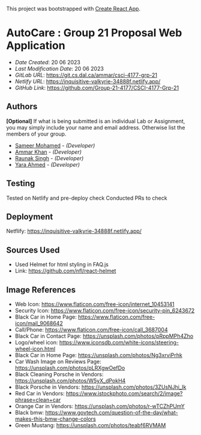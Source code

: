 This project was bootstrapped with [Create React App](https://github.com/facebook/create-react-app).

# AutoCare : Group 21 Proposal Web Application

* *Date Created*: 20 06 2023
* *Last Modification Date*: 20 06 2023
* *GitLab URL*: https://git.cs.dal.ca/ammar/csci-4177-grp-21
* *Netlify URL*: https://inquisitive-valkyrie-34888f.netlify.app/
* *GitHub Link*: https://github.com/Group-21-4177/CSCI-4177-Grp-21

## Authors

**[Optional]** If what is being submitted is an individual Lab or Assignment, you may simply include your name and email address. Otherwise list the members of your group.

* [Sameer Mohamed](Sameer.Mohamed@dal.ca) - *(Developer)*
* [Ammar Khan](Ammar.K@dal.ca) - *(Developer)*
* [Raunak Singh](Raunak.Singh@dal.ca) - *(Developer)*
* [Yara Ahmed](yr342363@dal.ca) - *(Developer)*


## Testing

Tested on Netlify and pre-deploy check 
Conducted PRs to check

## Deployment

Netflify: https://inquisitive-valkyrie-34888f.netlify.app/

## Sources Used

* Used Helmet for html styling in FAQ.js 
* Link: https://github.com/nfl/react-helmet

## Image References

* Web Icon: https://www.flaticon.com/free-icon/internet_10453141
* Security Icon: https://www.flaticon.com/free-icon/security-pin_6243672
* Black Car in Home Page: https://www.flaticon.com/free-icon/mail_9068642
* Call/Phone: https://www.flaticon.com/free-icon/call_3687004
* Black Car in Contact Page: https://unsplash.com/photos/pRppMPh4Zho
* Logo/wheel icon: https://www.iconsdb.com/white-icons/steering-wheel-icon.html
* Black Car in Home Page: https://unsplash.com/photos/Ng3xrviPrhk
* Car Wash Image on Reviews Page: https://unsplash.com/photos/pLRXgwOefDo
* Black Cleaning Porsche in Vendors: https://unsplash.com/photos/W5yX_dPokH4
* Black Porsche in Vendors: https://unsplash.com/photos/3ZUsNJhi_Ik
* Red Car in Vendors: https://www.istockphoto.com/search/2/image?phrase=clean+car
* Orange Car in Vendors: https://unsplash.com/photos/r-wTCZhPUmY
* Black bmw: https://www.govtech.com/question-of-the-day/what-makes-this-bmw-change-colors
* Green Mustang: https://unsplash.com/photos/teabf6RVMAM
